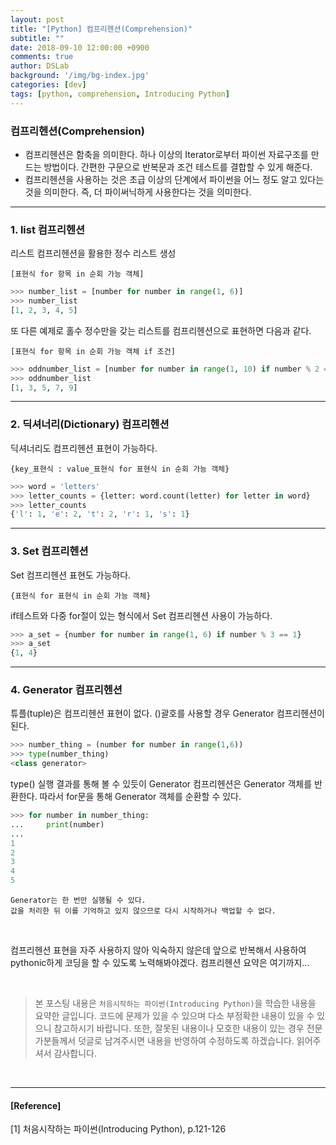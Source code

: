 ```yaml
---
layout: post
title: "[Python] 컴프리헨션(Comprehension)"
subtitle: ""
date: 2018-09-10 12:00:00 +0900
comments: true
author: DSLab
background: '/img/bg-index.jpg'
categories: [dev]
tags: [python, comprehension, Introducing Python]
---
```


### 컴프리헨션(Comprehension)
  - 컴프리헨션은 함축을 의미한다. 하나 이상의 Iterator로부터 파이썬 자료구조를 만드는 방법이다. 간편한 구문으로 반복문과 조건 테스트를 결합할 수 있게 해준다.
  - 컴프리헨션을 사용하는 것은 초급 이상의 단계에서 파이썬을 어느 정도 알고 있다는 것을 의미한다. 즉, 더 파이써닉하게 사용한다는 것을 의미한다.  

---

### 1. list 컴프리헨션

리스트 컴프리헨션을 활용한 정수 리스트 생성

`[표현식 for 항목 in 순회 가능 객체]`

```python
>>> number_list = [number for number in range(1, 6)]
>>> number_list
[1, 2, 3, 4, 5]
```
또 다른 예제로 홀수 정수만을 갖는 리스트를 컴프리헨션으로 표현하면 다음과 같다.

`[표현식 for 항목 in 순회 가능 객체 if 조건]`
```python
>>> oddnumber_list = [number for number in range(1, 10) if number % 2 == 1]
>>> oddnumber_list
[1, 3, 5, 7, 9]
```

---

### 2. 딕셔너리(Dictionary) 컴프리헨션

딕셔너리도 컴프리헨션 표현이 가능하다.

`{key_표현식 : value_표현식 for 표현식 in 순회 가능 객체}`

```python
>>> word = 'letters'
>>> letter_counts = {letter: word.count(letter) for letter in word}
>>> letter_counts
{'l': 1, 'e': 2, 't': 2, 'r': 1, 's': 1}
```

---

### 3. Set 컴프리헨션

Set 컴프리헨션 표현도 가능하다.

`{표현식 for 표현식 in 순회 가능 객체}`

if테스트와 다중 for절이 있는 형식에서 Set 컴프리헨션 사용이 가능하다.

```python
>>> a_set = {number for number in range(1, 6) if number % 3 == 1}
>>> a_set
{1, 4}
```

---

### 4. Generator 컴프리헨션

튜플(tuple)은 컴프리헨션 표현이 없다. ()괄호를 사용할 경우 Generator 컴프리헨션이 된다.
```python
>>> number_thing = (number for number in range(1,6))
>>> type(number_thing)
<class generator>
```
type() 실행 결과를 통해 볼 수 있듯이 Generator 컴프리헨션은 Generator 객체를 반환한다. 따라서 for문을 통해 Generator 객체를 순환할 수 있다.

```python
>>> for number in number_thing:
...     print(number)
...
1
2
3
4
5
```

```
Generator는 한 번만 실행될 수 있다.
값을 처리한 뒤 이를 기억하고 있지 않으므로 다시 시작하거나 백업할 수 없다.
```
<br>

컴프리헨션 표현을 자주 사용하지 않아 익숙하지 않은데 앞으로 반복해서 사용하여 pythonic하게 코딩을 할 수 있도록 노력해봐야겠다.
컴프리헨션 요약은 여기까지...

<br>

>본 포스팅 내용은 `처음시작하는 파이썬(Introducing Python)`을 학습한 내용을 요약한 글입니다. 코드에 문제가 있을 수 있으며 다소 부정확한 내용이 있을 수 있으니 참고하시기 바랍니다. 또한, 잘못된 내용이나 모호한 내용이 있는 경우 전문가분들께서 덧글로 남겨주시면 내용을 반영하여 수정하도록 하겠습니다. 읽어주셔서 감사합니다.

<br>

---

#### [Reference]

[1] 처음시작하는 파이썬(Introducing Python), p.121-126
